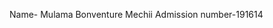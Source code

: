Name- Mulama Bonventure Mechii
Admission number-191614

<!---
Mulama05/Mulama05 is a ✨ special ✨ repository because its `README.md` (this file) appears on your GitHub profile.
You can click the Preview link to take a look at your changes.
--->
